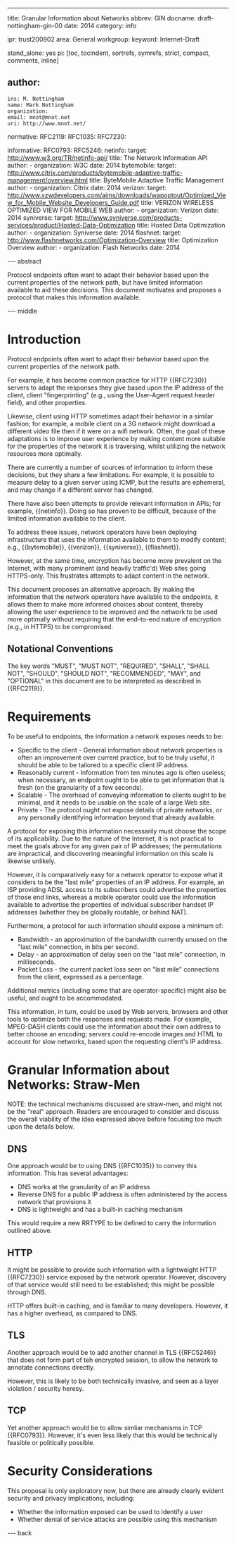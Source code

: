 ---
title: Granular Information about Networks
abbrev: GIN
docname: draft-nottingham-gin-00
date: 2014
category: info

ipr: trust200902
area: General
workgroup: 
keyword: Internet-Draft

stand_alone: yes
pi: [toc, tocindent, sortrefs, symrefs, strict, compact, comments, inline]

author:
 -
    ins: M. Nottingham
    name: Mark Nottingham
    organization: 
    email: mnot@mnot.net
    uri: http://www.mnot.net/

normative:
  RFC2119:
  RFC1035:
  RFC7230:

informative:
  RFC0793:
  RFC5246:
  netinfo:
    target: http://www.w3.org/TR/netinfo-api/
    title: The Network Information API
    author:
      - organization: W3C
    date: 2014
  bytemobile:
    target: http://www.citrix.com/products/bytemobile-adaptive-traffic-management/overview.html
    title: ByteMobile Adaptive Traffic Management
    author:
      - organization: Citrix
    date: 2014
  verizon: 
    target: http://www.vzwdevelopers.com/aims/downloads/wapoptout/Optimized_View_for_Mobile_Website_Developers_Guide.pdf
    title: VERIZON WIRELESS OPTIMIZED VIEW FOR MOBILE WEB
    author:
      - organization: Verizon
    date: 2014
  syniverse:
    target: http://www.syniverse.com/products-services/product/Hosted-Data-Optimization
    title: Hosted Data Optimization
    author:
      - organization: Syniverse
    date: 2014
  flashnet:
    target: http://www.flashnetworks.com/Optimization-Overview
    title: Optimization Overview
    author:
      - organization: Flash Networks
    date: 2014

--- abstract

Protocol endpoints often want to adapt their behavior based upon the current
properties of the network path, but have limited information available to aid
these decisions. This document motivates and proposes a protocol that makes
this information available.


--- middle

# Introduction

Protocol endpoints often want to adapt their behavior based upon the current properties of the
network path.

For example, it has become common practice for HTTP {{RFC7230}} servers to adapt the responses they
give based upon the IP address of the client, client "fingerprinting" (e.g., using the User-Agent
request header field), and other properties.

Likewise, client using HTTP sometimes adapt their behavior in a similar fashion; for example, a
mobile client on a 3G network might download a different video file then if it were on a wifi
network. Often, the goal of these adaptations is to improve user experience by making content more
suitable for the properties of the network it is traversing, whilst utilizing the network resources
more optimally.

There are currently a number of sources of information to inform these decisions, but they share a
few limitations. For example, it is possible to measure delay to a given server using ICMP, but the
results are ephemeral, and may change if a different server has changed.

There have also been attempts to provide relevant information in APIs; for example, {{netinfo}}.
Doing so has proven to be difficult, because of the limited information available to the client.

To address these issues, network operators have been deploying infrastructure that uses the
information available to them to modify content; e.g., {{bytemobile}}, {{verizon}}, {{syniverse}},
{{flashnet}}.

However, at the same time, encryption has become more prevalent on the Internet, with many
prominent (and heavily traffic'd) Web sites going HTTPS-only. This frustrates attempts to adapt
content in the network.

This document proposes an alternative approach. By making the information that the network
operators have available to the endpoints, it allows them to make more informed choices about
content, thereby allowing the user experience to be improved and the network to be used more
optimally without requiring that the end-to-end nature of encryption (e.g., in HTTPS) to be
compromised.


## Notational Conventions

The key words "MUST", "MUST NOT", "REQUIRED", "SHALL", "SHALL NOT", "SHOULD", "SHOULD NOT",
"RECOMMENDED", "MAY", and "OPTIONAL" in this document are to be interpreted as described in
{{RFC2119}}.


# Requirements

To be useful to endpoints, the information a network exposes needs to be:

* Specific to the client - General information about network properties is often an improvement over current practice, but to be truly useful, it should be able to be tailored to a specific client IP address.
* Reasonably current - Information from ten minutes ago is often useless; when necessary, an endpoint ought to be able to get information that is fresh (on the granularity of a few seconds).
* Scalable - The overhead of conveying information to clients ought to be minimal, and it needs to be usable on the scale of a large Web site.
* Private - The protocol ought not expose details of private networks, or any personally identifying information beyond that already available.

A protocol for exposing this information necessarily must choose the scope of its applicability.
Due to the nature of the Internet, it is not practical to meet the goals above for any given pair
of IP addresses; the permutations are impractical, and discovering meaningful information on this
scale is likewise unlikely.

However, it is comparatively easy for a network operator to expose what it considers to be the
"last mile" properties of an IP address. For example, an ISP providing ADSL access to its
subscribers could advertise the properties of those end links, whereas a mobile operator could use
the information available to advertise the properties of individual subscriber handset IP addresses
(whether they be globally routable, or behind NAT).

Furthermore, a protocol for such information should expose a minimum of:

* Bandwidth - an approximation of the bandwidth currently unused on the "last mile" connection, in bits per second.
* Delay - an approximation of delay seen on the "last mile" connection, in milliseconds.
* Packet Loss - the current packet loss seen on "last mile" connections from the client, expressed as a percentage.

Additional metrics (including some that are operator-specific) might also be useful, and ought to
be accommodated.

This information, in turn, could be used by Web servers, browsers and other tools to optimize both
the responses and requests made. For example, MPEG-DASH clients could use the information about
their own address to better choose an encoding; servers could re-encode images and HTML to account
for slow networks, based upon the requesting client's IP address.


# Granular Information about Networks: Straw-Men

NOTE: the technical mechanisms discussed are straw-men, and might not be the "real" approach.
Readers are encouraged to consider and discuss the overall viability of the idea expressed above
before focusing too much upon the details below.

## DNS

One approach would be to using DNS {{RFC1035}} to convey this information. This has
several advantages:

* DNS works at the granularity of an IP address
* Reverse DNS for a public IP address is often administered by the access network that provisions it
* DNS is lightweight and has a built-in caching mechanism

This would require a new RRTYPE to be defined to carry the information outlined above.


## HTTP

It might be possible to provide such information with a lightweight HTTP {{RFC7230}} service
exposed by the network operator. However, discovery of that service would still need to be
established; this might be possible through DNS.

HTTP offers built-in caching, and is familiar to many developers. However, it has a higher
overhead, as compared to DNS.


## TLS

Another approach would be to add another channel in TLS {{RFC5246}} that does not form part of teh encrypted
session, to allow the network to annotate connections directly.

However, this is likely to be both technically invasive, and seen as a layer violation / security
heresy.

## TCP

Yet another approach would be to allow simliar mechanisms in TCP {{RFC0793}}. However, it's even
less likely that this would be technically feasible or politically possible.


# Security Considerations

This proposal is only exploratory now, but there are already clearly evident security and privacy implications, including:

* Whether the information exposed can be used to identify a user
* Whether denial of service attacks are possible using this mechanism


--- back
